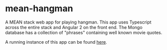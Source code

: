 # mean-hangman

A MEAN stack web app for playing hangman. This app uses Typescript across the entire
stack and Angular 2 on the front end. The Mongo database has a collection of "phrases"
containing well known movie quotes.

A running instance of this app can be found [here](https://ng2-hangman.herokuapp.com/).
